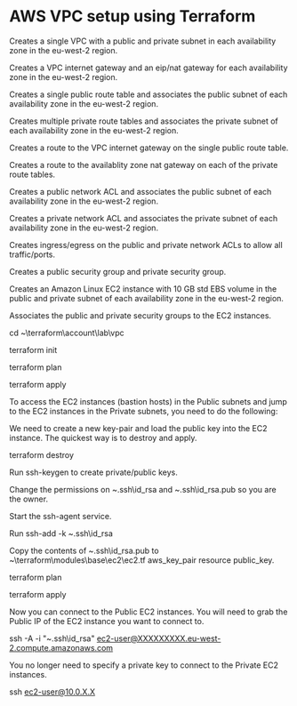 # AWS VPC setup using Terraform

Creates a single VPC with a public and private subnet in each availability zone in the eu-west-2 region.

Creates a VPC internet gateway and an eip/nat gateway for each availability zone in the eu-west-2 region.

Creates a single public route table and associates the public subnet of each availability zone in the eu-west-2 region.

Creates multiple private route tables and associates the private subnet of each availability zone in the eu-west-2 region.

Creates a route to the VPC internet gateway on the single public route table.

Creates a route to the availablity zone nat gateway on each of the private route tables.

Creates a public network ACL and associates the public subnet of each availability zone in the eu-west-2 region.

Creates a private network ACL and associates the private subnet of each availability zone in the eu-west-2 region.

Creates ingress/egress on the public and private network ACLs to allow all traffic/ports.

Creates a public security group and private security group.

Creates an Amazon Linux EC2 instance with 10 GB std EBS volume in the public and private subnet of each availability zone in the eu-west-2 region.

Associates the public and private security groups to the EC2 instances.

cd ~\terraform\account\lab\vpc

terraform init

terraform plan

terraform apply

To access the EC2 instances (bastion hosts) in the Public subnets and jump to the EC2 instances in the Private subnets, you need to do the following:

We need to create a new key-pair and load the public key into the EC2 instance. The quickest way is to destroy and apply.

terraform destroy

Run ssh-keygen to create private/public keys.

Change the permissions on ~\.ssh\id_rsa and ~\.ssh\id_rsa.pub so you are the owner.

Start the ssh-agent service.

Run ssh-add -k ~\.ssh\id_rsa

Copy the contents of ~\.ssh\id_rsa.pub to ~\terraform\modules\base\ec2\ec2.tf aws_key_pair resource public_key.

terraform plan

terraform apply

Now you can connect to the Public EC2 instances. You will need to grab the Public IP of the EC2 instance you want to connect to.

ssh -A -i "~\.ssh\id_rsa" ec2-user@XXXXXXXXX.eu-west-2.compute.amazonaws.com

You no longer need to specify a private key to connect to the Private EC2 instances.

ssh ec2-user@10.0.X.X
